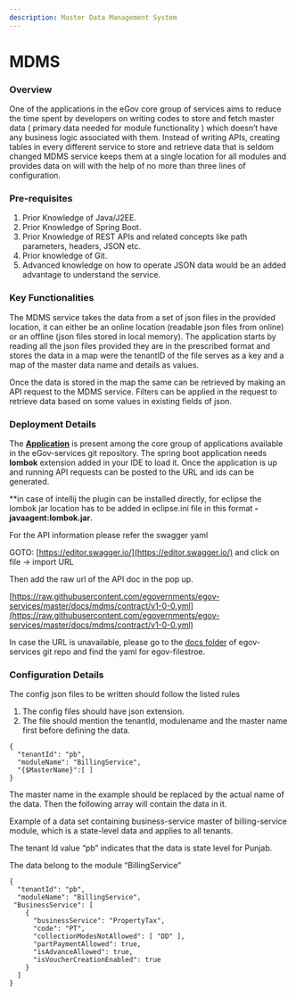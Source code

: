 ```yaml
---
description: Master Data Management System
---
```


# MDMS

### Overview

One of the applications in the eGov core group of services aims to reduce the time spent by developers on writing codes to store and fetch master data \( primary data needed for module functionality \) which doesn’t have any business logic associated with them. Instead of writing APIs, creating tables in every different service to store and retrieve data that is seldom changed MDMS service keeps them at a single location for all modules and provides data on will with the help of no more than three lines of configuration. 

### **Pre-requisites**

1. Prior Knowledge of Java/J2EE.
2. Prior Knowledge of Spring Boot.
3. Prior Knowledge of REST APIs and related concepts like path parameters, headers, JSON etc.
4. Prior knowledge of Git.
5. Advanced knowledge on how to operate JSON data would be an added advantage to understand the service.

### **Key Functionalities**

The MDMS service takes the data from a set of json files in the provided location, it can either be an online location \(readable json files from online\) or an offline \(json files stored in local memory\). The application starts by reading all the json files provided they are in the prescribed format and stores the data in a map were the tenantID of the file serves as a key and a map of the master data name and details as values.

Once the data is stored in the map the same can be retrieved by making an API request to the MDMS service. Filters can be applied in the request to retrieve data based on some values in existing fields of json.

### **Deployment Details**

The [**Application**](https://github.com/egovernments/egov-services/tree/master/core/egov-mdms-service) is present among the core group of applications available in the eGov-services git repository.  The spring boot application needs **lombok** extension added in your IDE to load it. Once the application is up and running API requests can be posted to the URL and ids can be generated. 

\*\*in case of intellij the plugin can be installed directly, for eclipse the lombok jar location has to be added in eclipse.ini file in this format **-javaagent:lombok.jar**.

For the API information please refer the swagger yaml 

GOTO: [https://editor.swagger.io/](https://editor.swagger.io/)  and click on file -&gt; import URL 

Then add the raw url of the API doc in the pop up. 

[https://raw.githubusercontent.com/egovernments/egov-services/master/docs/mdms/contract/v1-0-0.yml](https://raw.githubusercontent.com/egovernments/egov-services/master/docs/mdms/contract/v1-0-0.yml)

In case the URL is unavailable, please go to the [docs folder](https://github.com/egovernments/egov-services/tree/master/docs) of egov-services git repo and find the yaml for egov-filestroe.

### **Configuration Details**

The config json files to be written should follow the listed rules 

1. The config files should have json extension.
2. The file should mention the tenantId, modulename and the master name first before defining the data.

```text
{
  "tenantId": "pb",
  "moduleName": "BillingService",
  "{$MasterName}":[ ]
}
```

The master name in the example should be replaced by the actual name of the data. Then the following array will contain the data in it.

Example of a data set containing business-service master of billing-service module, which is a state-level data and applies to all tenants.

The tenant Id value “pb” indicates that the data is state level for Punjab.

The data belong to the module “BillingService”

```text
{
  "tenantId": "pb",
  "moduleName": "BillingService",
 "BusinessService": [
    {
      "businessService": "PropertyTax",
      "code": "PT",
      "collectionModesNotAllowed": [ "DD" ],
      "partPaymentAllowed": true,
      "isAdvanceAllowed": true,
      "isVoucherCreationEnabled": true
    }
  ]
}
```



